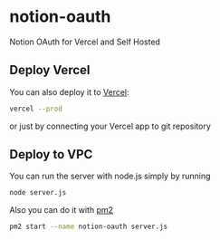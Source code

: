 # notion-oauth
Notion OAuth for Vercel and Self Hosted


## Deploy Vercel
You can also deploy it to [Vercel](https://vercel.com):
```sh
vercel --prod
```

or just by connecting your Vercel app to git repository


## Deploy to VPC
You can run the server with node.js simply by running
```sh
node server.js
```

Also you can do it with [pm2](https://pm2.keymetrics.io/)
```sh
pm2 start --name notion-oauth server.js
```
